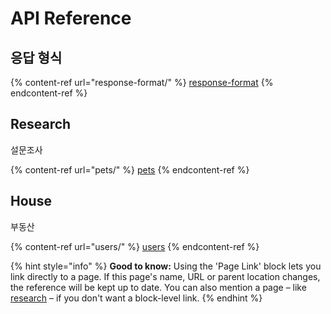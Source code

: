 # API Reference

## 응답 형식

{% content-ref url="response-format/" %}
[response-format](response-format/)
{% endcontent-ref %}

## Research

설문조사

{% content-ref url="pets/" %}
[pets](pets/)
{% endcontent-ref %}

## House

부동산

{% content-ref url="users/" %}
[users](users/)
{% endcontent-ref %}

{% hint style="info" %}
**Good to know:** Using the 'Page Link' block lets you link directly to a page. If this page's name, URL or parent location changes, the reference will be kept up to date. You can also mention a page – like [research](research/ "mention") – if you don't want a block-level link.
{% endhint %}
